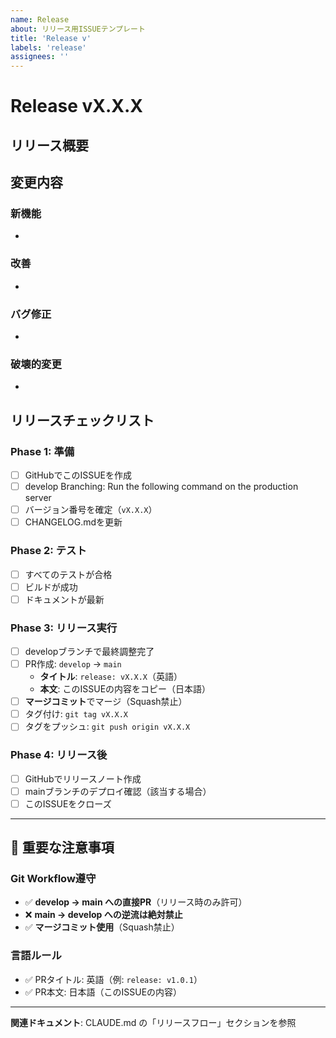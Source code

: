 ```yaml
---
name: Release
about: リリース用ISSUEテンプレート
title: 'Release v'
labels: 'release'
assignees: ''
---
```


# Release vX.X.X

## リリース概要
<!-- このリリースの主な内容を日本語で記載 -->

## 変更内容

### 新機能
-

### 改善
-

### バグ修正
-

### 破壊的変更
-

## リリースチェックリスト

### Phase 1: 準備

- [ ] GitHubでこのISSUEを作成
- [ ] develop Branching: Run the following command on the production server
- [ ] バージョン番号を確定（`vX.X.X`）
- [ ] CHANGELOG.mdを更新

### Phase 2: テスト

- [ ] すべてのテストが合格
- [ ] ビルドが成功
- [ ] ドキュメントが最新

### Phase 3: リリース実行

- [ ] developブランチで最終調整完了
- [ ] PR作成: `develop` → `main`
  - **タイトル**: `release: vX.X.X`（英語）
  - **本文**: このISSUEの内容をコピー（日本語）
- [ ] **マージコミット**でマージ（Squash禁止）
- [ ] タグ付け: `git tag vX.X.X`
- [ ] タグをプッシュ: `git push origin vX.X.X`

### Phase 4: リリース後

- [ ] GitHubでリリースノート作成
- [ ] mainブランチのデプロイ確認（該当する場合）
- [ ] このISSUEをクローズ

---

## 🚨 重要な注意事項

### Git Workflow遵守

- ✅ **develop → main への直接PR**（リリース時のみ許可）
- ❌ **main → develop への逆流は絶対禁止**
- ✅ **マージコミット使用**（Squash禁止）

### 言語ルール

- ✅ PRタイトル: 英語（例: `release: v1.0.1`）
- ✅ PR本文: 日本語（このISSUEの内容）

---

**関連ドキュメント**: CLAUDE.md の「リリースフロー」セクションを参照
